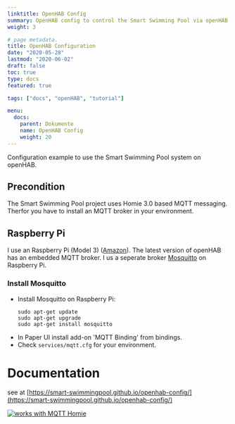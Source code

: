 ```yaml
---
linktitle: OpenHAB Config
summary: OpenHAB config to control the Smart Swimming Pool via openHAB
weight: 3

# page metadata.
title: OpenHAB Configuration
date: "2020-05-28"
lastmod: "2020-06-02"
draft: false
toc: true
type: docs
featured: true

tags: ["docs", "openHAB", "tutorial"]

menu:
  docs:
    parent: Dokumente
    name: OpenHAB Config
    weight: 20
---
```

Configuration example to use the Smart Swimming Pool system on openHAB.

## Precondition

The Smart Swimming Pool project uses Homie 3.0 based MQTT messaging. Therfor you have to install
an MQTT broker in your environment.

## Raspberry Pi

I use an Raspberry Pi (Model 3) ([Amazon](https://amzn.to/2NnqwDQ)). The latest version of openHAB has an embedded MQTT broker. I us a seperate broker [Mosquitto](https://mosquitto.org/) on Raspberry Pi.

### Install Mosquitto

- Install Mosquitto on Raspberry Pi:
  ```
  sudo apt-get update
  sudo apt-get upgrade
  sudo apt-get install mosquitto
  ```
- In Paper UI install add-on 'MQTT Binding' from bindings.
- Check `services/mqtt.cfg` for your environment.

# Documentation

see at [https://smart-swimmingpool.github.io/openhab-config/](https://smart-swimmingpool.github.io/openhab-config/)


[![works with MQTT Homie](https://homieiot.github.io/img/works-with-homie.svg "works with MQTT Homie")](https://homieiot.github.io/)
